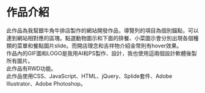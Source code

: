 # 作品介紹
此作品為我幫銀牛角牛排店製作的網站開發作品，導覽列的項目為個別錨點，可以連到網站相對應的區塊。點選動物圖示和下面的排餐、小菜圖示會分別出現各個種類的菜單和餐點圖片slide。而開店理念和吉祥物介紹金幣則有hover效果。<br>
作品內的GIF圖和LOGO是我用AI和PS製作、設計，我也使用這兩個設計軟體後製所有圖片。<br>
此作品有RWD功能。<br>
此作品使用CSS、JavaScript、HTML、jQuery、Splide套件、Adobe Illustrator、Adobe Photoshop。
